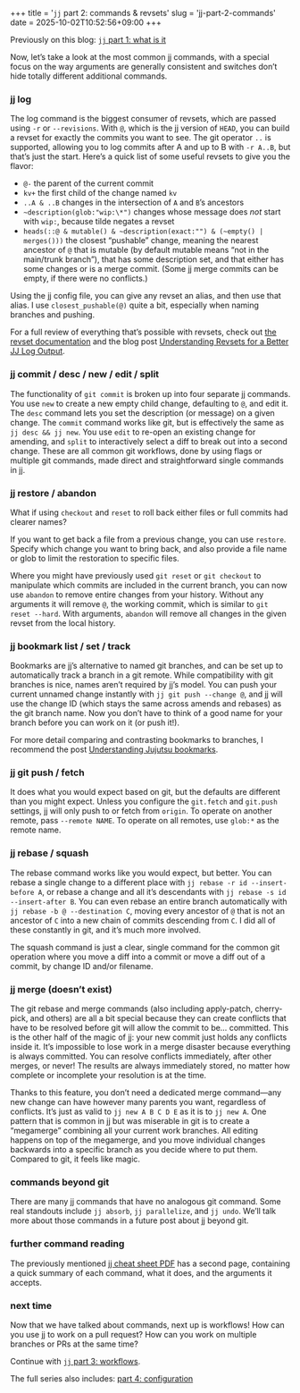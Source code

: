 +++
title = '<code>jj</code> part 2: commands & revsets'
slug = 'jj-part-2-commands'
date = 2025-10-02T10:52:56+09:00
+++

Previously on this blog: [`jj` part 1: what is it](/2025/09/28/jj-part-1-what-is-it/)

Now, let’s take a look at the most common jj commands, with a special focus on the way arguments are generally consistent and switches don’t hide totally different additional commands.

### jj log

The log command is the biggest consumer of revsets, which are passed using `-r` or `--revisions`. With `@`, which is the jj version of `HEAD`, you can build a revset for exactly the commits you want to see. The git operator `..` is supported, allowing you to log commits after A and up to B with `-r A..B`, but that’s just the start. Here’s a quick list of some useful revsets to give you the flavor:
- `@-` the parent of the current commit
- `kv+` the first child of the change named `kv`
- `..A & ..B` changes in the intersection of `A` and `B`’s ancestors
- `~description(glob:"wip:\*")` changes whose message does _not_ start with `wip:`, because tilde negates a revset
- `heads(::@ & mutable() & ~description(exact:"") & (~empty() | merges()))` the closest “pushable” change, meaning the nearest ancestor of `@` that is mutable (by default mutable means “not in the main/trunk branch”), that has some description set, and that either has some changes or is a merge commit. (Some jj merge commits can be empty, if there were no conflicts.)

Using the jj config file, you can give any revset an alias, and then use that alias. I use `closest_pushable(@)` quite a bit, especially when naming branches and pushing.

For a full review of everything that’s possible with revsets, check out [the revset documentation](https://jj-vcs.github.io/jj/latest/revsets/) and the blog post [Understanding Revsets for a Better JJ Log Output](https://willhbr.net/2024/08/18/understanding-revsets-for-a-better-jj-log-output/).

### jj commit / desc / new / edit / split

The functionality of `git commit` is broken up into four separate jj commands. You use `new` to create a new empty child change, defaulting to `@`, and edit it. The `desc` command lets you set the description (or message) on a given change. The `commit` command works like git, but is effectively the same as `jj desc && jj new`. You use `edit` to re-open an existing change for amending, and `split` to interactively select a diff to break out into a second change. These are all common git workflows, done by using flags or multiple git commands, made direct and straightforward single commands in jj.

### jj restore / abandon

What if using `checkout` and `reset` to roll back either files or full commits had clearer names?

If you want to get back a file from a previous change, you can use `restore`. Specify which change you want to bring back, and also provide a file name or glob to limit the restoration to specific files.

Where you might have previously used `git reset` or `git checkout` to manipulate which commits are included in the current branch, you can now use `abandon` to remove entire changes from your history. Without any arguments it will remove `@`, the working commit, which is similar to `git reset --hard`. With arguments, `abandon` will remove all changes in the given revset from the local history.

### jj bookmark list / set / track

Bookmarks are jj’s alternative to named git branches, and can be set up to automatically track a branch in a git remote. While compatibility with git branches is nice, names aren’t required by jj’s model. You can push your current unnamed change instantly with `jj git push --change @`, and jj will use the change ID (which stays the same across amends and rebases) as the git branch name. Now you don’t have to think of a good name for your branch before you can work on it (or push it!).

For more detail comparing and contrasting bookmarks to branches, I recommend the post [Understanding Jujutsu bookmarks](https://neugierig.org/software/blog/2025/08/jj-bookmarks.html).

### jj git push / fetch

It does what you would expect based on git, but the defaults are different than you might expect. Unless you configure the `git.fetch` and `git.push` settings, jj will only push to or fetch from `origin`. To operate on another remote, pass `--remote NAME`. To operate on all remotes, use `glob:*` as the remote name.

### jj rebase / squash

The rebase command works like you would expect, but better. You can rebase a  single change to a different place with `jj rebase -r id --insert-before A`, or rebase a change and all it’s descendants with `jj rebase -s id --insert-after B`. You can even rebase an entire branch automatically with `jj rebase -b @ --destination C`, moving every ancestor of `@` that is not an ancestor of `C` into a new chain of commits descending from `C`. I did all of these constantly in git, and it’s much more involved.

The squash command is just a clear, single command for the common git operation where you move a diff into a commit or move a diff out of a commit, by change ID and/or filename.

### jj merge (doesn’t exist)

The git rebase and merge commands (also including apply-patch, cherry-pick, and others) are all a bit special because they can create conflicts that have to be resolved before git will allow the commit to be… committed. This is the other half of the magic of jj: your new commit just holds any conflicts inside it. It’s impossible to lose work in a merge disaster because everything is always committed. You can resolve conflicts immediately, after other merges, or never! The results are always immediately stored, no matter how complete or incomplete your resolution is at the time.

Thanks to this feature, you don’t need a dedicated merge command—any new change can have however many parents you want, regardless of conflicts. It’s just as valid to `jj new A B C D E` as it is to `jj new A`. One pattern that is common in jj but was miserable in git is to create a “megamerge” combining all your current work branches. All editing happens on top of the megamerge, and you move individual changes backwards into a specific branch as you decide where to put them. Compared to git, it feels like magic.

### commands beyond git

There are many jj commands that have no analogous git command. Some real standouts include `jj absorb`, `jj parallelize`, and `jj undo`. We’ll talk more about those commands in a future post about jj beyond git.

### further command reading

The previously mentioned [jj cheat sheet PDF](https://justinpombrio.net/src/jj-cheat-sheet.pdf) has a second page, containing a quick summary of each command, what it does, and the arguments it accepts.

### next time

Now that we have talked about commands, next up is workflows! How can you use jj to work on a pull request? How can you work on multiple branches or PRs at the same time?

Continue with [`jj` part 3: workflows](/2025/10/12/jj-part-3-workflows/).

The full series also includes: [part 4: configuration](/2025/10/15/jj-part-4-configuration/)
